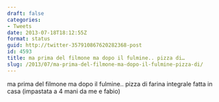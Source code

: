 ```yaml
---
draft: false
categories:
- Tweets
date: 2013-07-18T18:12:55Z
format: status
guid: http://twitter-357910867620282368-post
id: 4593
title: ma prima del filmone ma dopo il fulmine.. pizza di…
slug: /2013/07/ma-prima-del-filmone-ma-dopo-il-fulmine-pizza-di/
---
```


ma prima del filmone ma dopo il fulmine.. pizza di farina integrale fatta in casa (impastata a 4 mani da me e fabio)